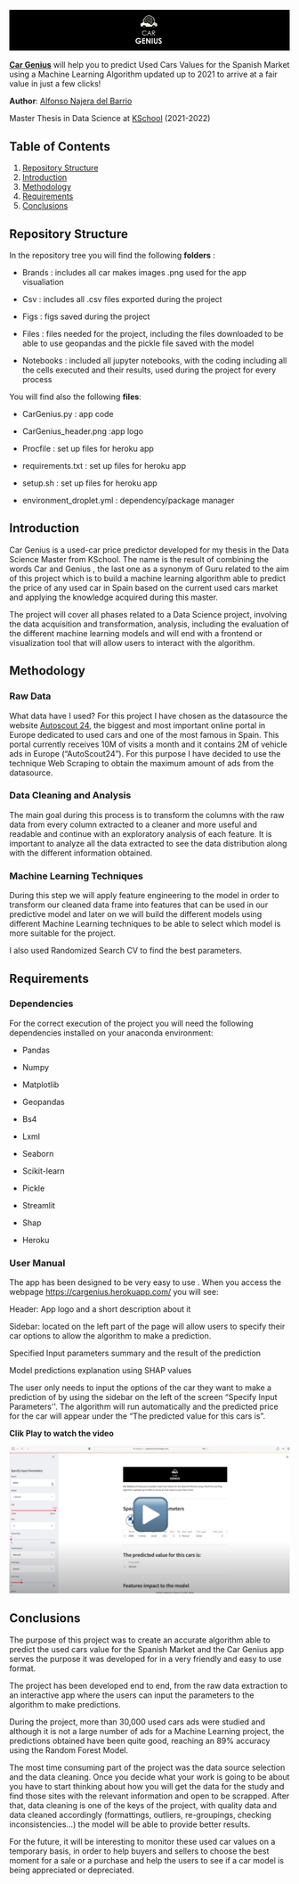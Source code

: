 ![CarGenius](CarGenius_header.png)

[**Car Genius**](https://cargenius.herokuapp.com/) will help you to predict Used Cars Values for the Spanish Market using a Machine Learning Algorithm updated up to 2021 to arrive at a fair value in just a few clicks!

**Author**: [Alfonso Najera del Barrio](https://www.linkedin.com/in/alfonso-n%C3%A1jera-del-barrio-66b926124/)

Master Thesis in Data Science at [KSchool](https://kschool.com/) (2021-2022)





## Table of Contents

1. [Repository Structure](#Repository-structure)
2. [Introduction](#Introduction)
3. [Methodology](#Methodology)
4. [Requirements](#Requirements)
5. [Conclusions](#Conclusions)

<a name="Repository-structure"></a>
## Repository Structure

In the repository tree you will find the following **folders** :

* Brands : includes all car makes images .png used for the app visualiation

* Csv : includes all .csv files exported during the project

* Figs : figs saved during the project

* Files : files needed for the project, including the files downloaded to be able to use geopandas and the pickle file saved with the model

* Notebooks : included all jupyter notebooks, with the coding including all the cells executed and their results, used during the project for every process


You will find also the following **files**:

* CarGenius.py : app code

* CarGenius_header.png :app logo

* Procfile : set up files for heroku app

* requirements.txt : set up files for heroku app

* setup.sh : set up files for heroku app

* environment_droplet.yml : dependency/package manager


<a name="Introduction"></a>
## Introduction
Car Genius is a used-car price predictor developed for my thesis in the Data Science Master from KSchool. The name is the result of combining the words Car and Genius , the last one as a synonym of Guru related to the aim of this project which is to build a machine learning  algorithm able to predict the price of any used car in Spain based on the current used cars market and applying the knowledge acquired during this master.

The project will cover all phases related to a Data Science project, involving the data acquisition and transformation, analysis, including the evaluation of the different machine learning models and will end with a frontend or visualization tool that will allow users to interact with the algorithm.

<a name="Methodology"></a>
## Methodology
### Raw Data
What data have I used? For this project I have chosen as the datasource the website [Autoscout 24](https://www.autoscout24.es/), the biggest and most important online portal in Europe dedicated to used cars and one of the most famous in Spain. This portal currently receives 10M of visits a month and it contains 2M of vehicle ads in Europe (“AutoScout24”). For this purpose I have decided to use the technique Web Scraping to obtain the maximum amount of ads from the datasource.

### Data Cleaning and Analysis
The main goal during this process is to transform the columns with the raw data from every column extracted to a cleaner and more useful and readable and continue with an exploratory analysis of each feature. It is important to analyze all the data extracted to see the data distribution along with the different information obtained.

### Machine Learning Techniques
During this step we will apply feature engineering to the model in order to transform our cleaned data frame into features that can be used in our predictive model and later on we will build the different models using different Machine Learning techniques to be able to select which model is more suitable for the project.

I also used Randomized Search CV to find the best parameters.



<a name="Requirements"></a>
## Requirements

### Dependencies
For the correct execution of the project you will need the following dependencies installed on your anaconda environment:

- Pandas 

- Numpy

- Matplotlib

- Geopandas

- Bs4

- Lxml

- Seaborn

- Scikit-learn

- Pickle

- Streamlit

- Shap

- Heroku

### User Manual

The app has been designed to be very easy to use . When you access the webpage https://cargenius.herokuapp.com/ you will see:

Header: App logo and a short description about it

Sidebar: located on the left part of the page will allow users to specify their car options to allow the algorithm to make a prediction.

Specified Input parameters summary and the result of the prediction

Model predictions explanation using SHAP values

The user only needs to input the options of the car they want to make a prediction of by using the sidebar on the left of the screen “Specify Input Parameters''. The algorithm will run automatically and the predicted price for the car will appear under the “The predicted value for this cars is”.

**Clik Play to watch the video**

[![IMAGE ALT TEXT HERE](Brands/Tutorial.png)](https://www.youtube.com/watch?v=cA4UpivGqLY)

<a name="Conclusions"></a>
## Conclusions

The purpose of this project was to create an accurate algorithm able to predict the used cars value for the Spanish Market and the Car Genius app serves the purpose it was developed for in a very friendly and easy to use format.

The project has been developed end to end, from the raw data extraction to an interactive app where the users can input the parameters to the algorithm to make predictions. 

During the project, more than 30,000 used cars ads were studied and although it is not a large number of ads for a Machine Learning project, the predictions obtained have been quite good, reaching an 89% accuracy using the Random Forest Model.



The most time consuming part of the project was the data source selection and the data cleaning. Once you decide what your work is going to be about you have to start thinking about how you will get the data for the study and find those sites with the relevant information and open to be scrapped. After that, data cleaning is one of the keys of the project, with quality data and data cleaned accordingly (formattings, outliers, re-groupings, checking inconsistencies…) the model will be able to provide better results.

For the future, it will be interesting to monitor these used car values on a temporary basis, in order to help buyers and sellers to choose the best moment for a sale or a purchase and help the users to see if a car model is being appreciated or depreciated.
